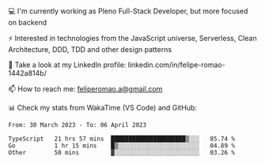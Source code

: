 💻 I'm currently working as Pleno Full-Stack Developer, but more focused on backend

⚡ Interested in technologies from the JavaScript universe, Serverless, Clean Architecture, DDD, TDD and other design patterns

👥 Take a look at my LinkedIn profile: linkedin.com/in/felipe-romao-1442a814b/

📫 How to reach me: feliperomao.a@gmail.com

📊 Check my stats from WakaTime (VS Code) and GitHub:

<!--START_SECTION:waka-->

```text
From: 30 March 2023 - To: 06 April 2023

TypeScript   21 hrs 57 mins  █████████████████████▒░░░   85.74 %
Go           1 hr 15 mins    █▒░░░░░░░░░░░░░░░░░░░░░░░   04.89 %
Other        50 mins         ▓░░░░░░░░░░░░░░░░░░░░░░░░   03.26 %
```

<!--END_SECTION:waka-->
